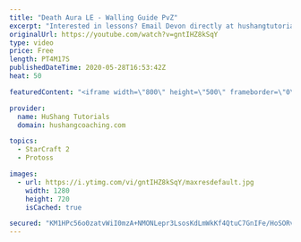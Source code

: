 ```yaml
---
title: "Death Aura LE - Walling Guide PvZ"
excerpt: "Interested in lessons? Email Devon directly at hushangtutorials@outlook.com ------------------------------------------------------------------------------------------------------- Want to support HuShang Tutorials directly? Patreon is a website where you can contribute a monthly donation that will help"
originalUrl: https://youtube.com/watch?v=gntIHZ8kSqY
type: video
price: Free
length: PT4M17S
publishedDateTime: 2020-05-28T16:53:42Z
heat: 50

featuredContent: "<iframe width=\"800\" height=\"500\" frameborder=\"0\" src=\"https://www.youtube.com/embed/gntIHZ8kSqY\" allow=\"accelerometer; autoplay; encrypted-media; gyroscope; picture-in-picture\" allowfullscreen></iframe>"

provider:
  name: HuShang Tutorials
  domain: hushangcoaching.com

topics:
  - StarCraft 2
  - Protoss

images:
  - url: https://i.ytimg.com/vi/gntIHZ8kSqY/maxresdefault.jpg
    width: 1280
    height: 720
    isCached: true

secured: "KM1HPc56o0zatvWiI0mzA+NMONLepr3LsosKdLmWkKf4QtuC7GnIFe/HoSORv/fkjE2YFgbvbg3FBcB4t2Txu0IHFFlRX8yo1B4VG2JcdLLwDZdZFiWEWWfHUjEWoTgtp5J0lEhm/+qTZllJt2GOwIR65j3+j7ERShpDDbb5GhXkxmWvorOZyrbvoIZiWNVvdB6/3nxfqhrG/Kj+O67ML6A3zbOBpb5PiwOFO7tqkiXCkwBUAv/U0gYra+tr9q2T77j5FblPudWRFBp8pCZjhJr/WL0ZDpKhnHgWcz3ImyQkqbQNInpV+mQEc8kSO+x8BZl6hsFAjBGrHbOzWdu3e+ph70HyHmy/hYs6ZBHJqLYUgOWKeSLMlITE01O2Y+apPXpHp1sxuyIqvpz52sw6O4cWzWHx6OPV11/TcUYmW7w=;AsrZz0EWgTsvOR+ow3dY5A=="
---
```


